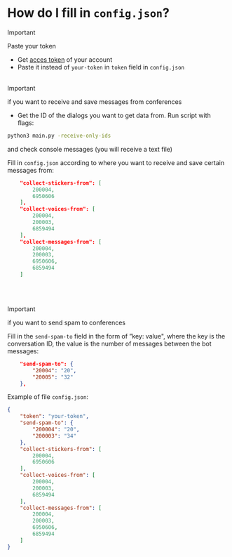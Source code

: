 # Нow do I fill in ```config.json```?

> [!IMPORTANT]
> Paste your token

- Get [acces token](https://vkhost.github.io) of your account
- Paste it instead of ```your-token``` in ```token``` field in ```config.json```
<br><br>

> [!IMPORTANT]
> if you want to receive and save messages from conferences

- Get the ID of the dialogs you want to get data from. Run script with flags:
```bash
python3 main.py -receive-only-ids
```
and check console messages (you will receive a text file)

Fill in ```config.json``` according to where you want to receive and save certain messages from:
```json
    "collect-stickers-from": [
        200004,
        6950606
    ],
    "collect-voices-from": [
        200004,
        200003,
        6859494
    ],
    "collect-messages-from": [
        200004,
        200003,
        6950606,
        6859494
    ]
```
<br><br>
> [!IMPORTANT]
> if you want to send spam to conferences

Fill in the ```send-spam-to``` field in the form of ”key: value", where the key is the conversation ID, the value is the number of messages between the bot messages:
```json
    "send-spam-to": {
        "20004": "20",
        "20005": "32"
    },
```

Example of file ```config.json```:
```json
{
    "token": "your-token",
    "send-spam-to": {
        "200004": "20",
        "200003": "34"
    },
    "collect-stickers-from": [
        200004,
        6950606
    ],
    "collect-voices-from": [
        200004,
        200003,
        6859494
    ],
    "collect-messages-from": [
        200004,
        200003,
        6950606,
        6859494
    ]
}
```
